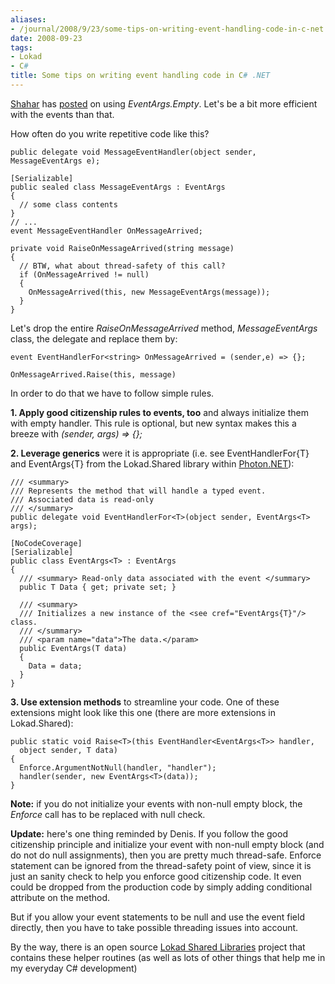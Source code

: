 ```yaml
---
aliases:
- /journal/2008/9/23/some-tips-on-writing-event-handling-code-in-c-net.html/index.html
date: 2008-09-23
tags:
- Lokad
- C#
title: Some tips on writing event handling code in C# .NET
---
```

<p><a href="http://www.dev102.com/about/" rel="external nofollow">Shahar</a> has <a href="http://www.dev102.com/2008/09/22/eventargsempty-do-you-use-it/">posted</a> on using <em>EventArgs.Empty</em>. Let's be a bit more efficient with the events than that.</p>

<p>How often do you write repetitive code like this?</p>

<pre><code>public delegate void MessageEventHandler(object sender, MessageEventArgs e);

[Serializable]
public sealed class MessageEventArgs : EventArgs
{
  // some class contents
}
// ...
event MessageEventHandler OnMessageArrived;

private void RaiseOnMessageArrived(string message)
{
  // BTW, what about thread-safety of this call?
  if (OnMessageArrived != null)
  {
    OnMessageArrived(this, new MessageEventArgs(message));
  }
}
</code></pre>

<p>Let's drop the entire <em>RaiseOnMessageArrived</em> method, <em>MessageEventArgs</em> class, the delegate and replace them by:</p>

<pre><code>event EventHandlerFor&lt;string&gt; OnMessageArrived = (sender,e) =&gt; {};

OnMessageArrived.Raise(this, message)
</code></pre>

<p>In order to do that we have to follow simple rules.</p>

<p><strong>1. Apply good citizenship rules to events, too</strong> and always initialize them with empty handler. This rule is optional, but new syntax makes this a breeze with <em>(sender, args) => {};</em></p>

<p><strong>2. Leverage generics</strong> were it is appropriate (i.e. see EventHandlerFor{T} and EventArgs{T} from the Lokad.Shared library within <a href="/photon/">Photon.NET</a>):</p>

<pre><code>/// &lt;summary&gt;
/// Represents the method that will handle a typed event.
/// Associated data is read-only
/// &lt;/summary&gt;
public delegate void EventHandlerFor&lt;T&gt;(object sender, EventArgs&lt;T&gt; args);

[NoCodeCoverage]
[Serializable]
public class EventArgs&lt;T&gt; : EventArgs
{
  /// &lt;summary&gt; Read-only data associated with the event &lt;/summary&gt;
  public T Data { get; private set; }

  /// &lt;summary&gt;
  /// Initializes a new instance of the &lt;see cref="EventArgs{T}"/&gt; class.
  /// &lt;/summary&gt;
  /// &lt;param name="data"&gt;The data.&lt;/param&gt;
  public EventArgs(T data)
  {
    Data = data;
  }
}
</code></pre>

<p><strong>3. Use extension methods</strong> to streamline your code. One of these extensions might look like this one (there are more extensions in Lokad.Shared):</p>

<pre><code>public static void Raise&lt;T&gt;(this EventHandler&lt;EventArgs&lt;T&gt;&gt; handler,
  object sender, T data)
{
  Enforce.ArgumentNotNull(handler, "handler");
  handler(sender, new EventArgs&lt;T&gt;(data));
}
</code></pre>

<p><strong>Note:</strong> if you do not initialize your events with non-null empty block, the <em>Enforce</em> call has to be replaced with null check.</p>

<p><strong>Update:</strong> here's one thing reminded by Denis. If you follow the good citizenship principle and initialize your event with non-null empty block (and do not do null assignments), then you are pretty much thread-safe. Enforce statement can be ignored from the thread-safety point of view, since it is just an sanity check to help you enforce good citizenship code. It even could be dropped from the production code by simply adding conditional attribute on the method.</p>

<p>But if you allow your event statements to be null and use the event field directly, then you have to take possible threading issues into account.</p>

<p>By the way, there is an open source <a href="/lokad-shared/">Lokad Shared Libraries</a> project that contains these helper routines (as well as lots of other things that help me in my everyday C# development)</p>

